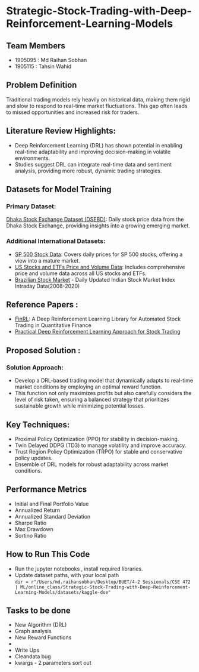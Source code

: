 # Strategic-Stock-Trading-with-Deep-Reinforcement-Learning-Models

## Team Members
- 1905095 : Md Raihan Sobhan
- 1905115 : Tahsin Wahid

## Problem Definition

Traditional trading models rely heavily on historical data, making them rigid and slow to respond to real-time market fluctuations. This gap often leads to missed opportunities and increased risk for traders.

## Literature Review Highlights:
- Deep Reinforcement Learning (DRL) has shown potential in enabling real-time adaptability and improving decision-making in volatile
environments.
- Studies suggest DRL can integrate real-time data and sentiment analysis, providing more robust, dynamic trading strategies.

## Datasets for Model Training

### Primary Dataset:

[Dhaka Stock Exchange Dataset (DSEBD)](https://www.kaggle.com/datasets/mahmudulhaque/dsebd): Daily stock price data from the
Dhaka Stock Exchange, providing insights into a growing emerging market.
### Additional International Datasets:
- [SP 500 Stock Data](https://www.kaggle.com/datasets/paultimothymooney/stock-market-data): Covers daily prices for SP 500 stocks, offering a view
into a mature market.
- [US Stocks and ETFs Price and Volume Data](https://www.kaggle.com/datasets/borismarjanovic/price-volume-data-for-all-us-stocks-etfs): Includes comprehensive price and volume data across all US stocks and ETFs.
- [Brazilian Stock Market](https://www.kaggle.com/datasets/andrewmvd/brazilian-stock-market) - Daily Updated
Indian Stock Market Index Intraday Data(2008-2020)


## Reference Papers :
- [FinRL](https://arxiv.org/pdf/2011.09607): A Deep Reinforcement Learning Library for Automated Stock
Trading in Quantitative Finance
- [Practical Deep Reinforcement Learning Approach for Stock Trading](https://arxiv.org/pdf/1811.07522v3)

## Proposed Solution :
### Solution Approach: 
- Develop a DRL-based trading model that dynamically adapts to real-time market conditions by employing an optimal reward function.
- This function not only maximizes profits but also carefully considers the level of risk taken, ensuring a balanced strategy that prioritizes sustainable growth while minimizing potential losses.

## Key Techniques:
- Proximal Policy Optimization (PPO) for stability in
decision-making.
- Twin Delayed DDPG (TD3) to manage volatility and improve
accuracy.
- Trust Region Policy Optimization (TRPO) for stable and
conservative policy updates.
- Ensemble of DRL models for robust adaptability across market
conditions.

## Performance Metrics

- Initial and Final Portfolio Value
- Annualized Return
- Annualized Standard Deviation
- Sharpe Ratio
- Max Drawdown
- Sortino Ratio


## How to Run This Code
- Run the jupyter notebooks , install required libraries. 
- Update dataset paths, with your local path <br> 
` dir = r"/Users/md.raihansobhan/Desktop/BUET/4-2 Sessionals/CSE 472 | ML/online_class/Strategic-Stock-Trading-with-Deep-Reinforcement-Learning-Models/datasets/kaggle-dse" `


## Tasks to be done
- New Algorithm (DRL)
- Graph analysis
- New Reward Functions 
- 
- Write Ups
- Cleandata bug 
- kwargs - 2 parameters sort out

